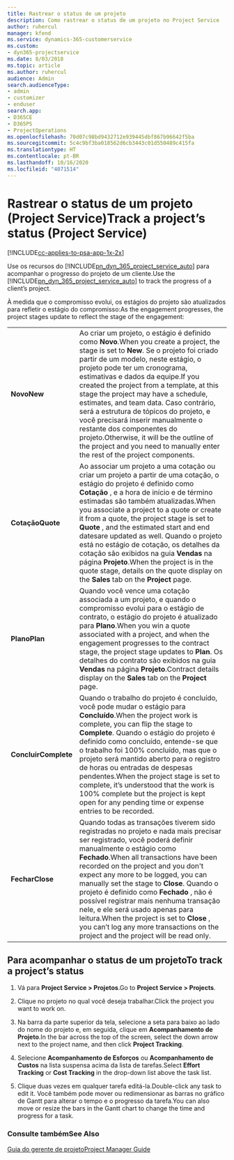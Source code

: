 ```yaml
---
title: Rastrear o status de um projeto
description: Como rastrear o status de um projeto no Project Service
author: ruhercul
manager: kfend
ms.service: dynamics-365-customerservice
ms.custom:
- dyn365-projectservice
ms.date: 8/03/2018
ms.topic: article
ms.author: ruhercul
audience: Admin
search.audienceType:
- admin
- customizer
- enduser
search.app:
- D365CE
- D365PS
- ProjectOperations
ms.openlocfilehash: 70d07c98bd9432712e939445dbf867b96642f5ba
ms.sourcegitcommit: 5c4c9bf3ba018562d6cb3443c01d550489c415fa
ms.translationtype: HT
ms.contentlocale: pt-BR
ms.lasthandoff: 10/16/2020
ms.locfileid: "4071514"
---
```

# <a name="track-a-projects-status-project-service"></a><span data-ttu-id="a522a-103">Rastrear o status de um projeto (Project Service)</span><span class="sxs-lookup"><span data-stu-id="a522a-103">Track a project’s status (Project Service)</span></span>

[!INCLUDE[cc-applies-to-psa-app-1x-2x](../includes/cc-applies-to-psa-app-1x-2x.md)]

<span data-ttu-id="a522a-104">Use os recursos do [!INCLUDE[pn_dyn_365_project_service_auto](../includes/pn-dyn-365-project-service-auto.md)] para acompanhar o progresso do projeto de um cliente.</span><span class="sxs-lookup"><span data-stu-id="a522a-104">Use the [!INCLUDE[pn_dyn_365_project_service_auto](../includes/pn-dyn-365-project-service-auto.md)] to track the progress of a client’s project.</span></span>  

<span data-ttu-id="a522a-105">À medida que o compromisso evolui, os estágios do projeto são atualizados para refletir o estágio do compromisso:</span><span class="sxs-lookup"><span data-stu-id="a522a-105">As the engagement progresses, the project stages update to reflect the stage of the engagement:</span></span>  


|              |                                                                                                                                                                                                                                                                                                  |
|--------------|--------------------------------------------------------------------------------------------------------------------------------------------------------------------------------------------------------------------------------------------------------------------------------------------------|
|   <span data-ttu-id="a522a-106">**Novo**</span><span class="sxs-lookup"><span data-stu-id="a522a-106">**New**</span></span>    | <span data-ttu-id="a522a-107">Ao criar um projeto, o estágio é definido como **Novo**.</span><span class="sxs-lookup"><span data-stu-id="a522a-107">When you create a project, the stage is set to **New**.</span></span> <span data-ttu-id="a522a-108">Se o projeto foi criado partir de um modelo, neste estágio, o projeto pode ter um cronograma, estimativas e dados da equipe.</span><span class="sxs-lookup"><span data-stu-id="a522a-108">If you created the project from a template, at this stage the project may have a schedule, estimates, and team data.</span></span> <span data-ttu-id="a522a-109">Caso contrário, será a estrutura de tópicos do projeto, e você precisará inserir manualmente o restante dos componentes do projeto.</span><span class="sxs-lookup"><span data-stu-id="a522a-109">Otherwise, it will be the outline of the project and you need to manually enter the rest of the project components.</span></span> |
|  <span data-ttu-id="a522a-110">**Cotação**</span><span class="sxs-lookup"><span data-stu-id="a522a-110">**Quote**</span></span>   |      <span data-ttu-id="a522a-111">Ao associar um projeto a uma cotação ou criar um projeto a partir de uma cotação, o estágio do projeto é definido como **Cotação** , e a hora de início e de término estimadas são também atualizadas.</span><span class="sxs-lookup"><span data-stu-id="a522a-111">When you associate a project to a quote or create it from a quote, the project stage is set to **Quote** , and the estimated start and end datesare updated as well.</span></span> <span data-ttu-id="a522a-112">Quando o projeto está no estágio de cotação, os detalhes da cotação são exibidos na guia **Vendas** na página **Projeto**.</span><span class="sxs-lookup"><span data-stu-id="a522a-112">When the project is in the quote stage, details on the quote display on the **Sales** tab on the **Project** page.</span></span>      |
|   <span data-ttu-id="a522a-113">**Plano**</span><span class="sxs-lookup"><span data-stu-id="a522a-113">**Plan**</span></span>   |                                     <span data-ttu-id="a522a-114">Quando você vence uma cotação associada a um projeto, e quando o compromisso evolui para o estágio de contrato, o estágio do projeto é atualizado para **Plano**.</span><span class="sxs-lookup"><span data-stu-id="a522a-114">When you win a quote associated with a project, and when the engagement progresses to the contract stage, the project stage updates to **Plan**.</span></span> <span data-ttu-id="a522a-115">Os detalhes do contrato são exibidos na guia **Vendas** na página **Projeto**.</span><span class="sxs-lookup"><span data-stu-id="a522a-115">Contract details display on the **Sales** tab on the **Project** page.</span></span>                                      |
| <span data-ttu-id="a522a-116">**Concluir**</span><span class="sxs-lookup"><span data-stu-id="a522a-116">**Complete**</span></span> |                    <span data-ttu-id="a522a-117">Quando o trabalho do projeto é concluído, você pode mudar o estágio para **Concluído**.</span><span class="sxs-lookup"><span data-stu-id="a522a-117">When the project work is complete, you can flip the stage to **Complete**.</span></span> <span data-ttu-id="a522a-118">Quando o estágio do projeto é definido como concluído, entende-se que o trabalho foi 100% concluído, mas que o projeto será mantido aberto para o registro de horas ou entradas de despesas pendentes.</span><span class="sxs-lookup"><span data-stu-id="a522a-118">When the project stage is set to complete, it’s understood that the work is 100% complete but the project is kept open for any pending time or expense entries to be recorded.</span></span>                     |
|  <span data-ttu-id="a522a-119">**Fechar**</span><span class="sxs-lookup"><span data-stu-id="a522a-119">**Close**</span></span>   |           <span data-ttu-id="a522a-120">Quando todas as transações tiverem sido registradas no projeto e nada mais precisar ser registrado, você poderá definir manualmente o estágio como **Fechado**.</span><span class="sxs-lookup"><span data-stu-id="a522a-120">When all transactions have been recorded on the project and you don't expect any more to be logged, you can manually set the stage to **Close**.</span></span> <span data-ttu-id="a522a-121">Quando o projeto é definido como **Fechado** , não é possível registrar mais nenhuma transação nele, e ele será usado apenas para leitura.</span><span class="sxs-lookup"><span data-stu-id="a522a-121">When the project is set to **Close** , you can’t log any more transactions on the project and the project will be read only.</span></span>           |

## <a name="to-track-a-projects-status"></a><span data-ttu-id="a522a-122">Para acompanhar o status de um projeto</span><span class="sxs-lookup"><span data-stu-id="a522a-122">To track a project’s status</span></span>  

1.  <span data-ttu-id="a522a-123">Vá para **Project Service > Projetos**.</span><span class="sxs-lookup"><span data-stu-id="a522a-123">Go to **Project Service > Projects**.</span></span>  

2.  <span data-ttu-id="a522a-124">Clique no projeto no qual você deseja trabalhar.</span><span class="sxs-lookup"><span data-stu-id="a522a-124">Click the project you want to work on.</span></span>  

3.  <span data-ttu-id="a522a-125">Na barra da parte superior da tela, selecione a seta para baixo ao lado do nome do projeto e, em seguida, clique em **Acompanhamento de Projeto**.</span><span class="sxs-lookup"><span data-stu-id="a522a-125">In the bar across the top of the screen, select the down arrow next to the project name, and then click **Project Tracking**.</span></span>  

4.  <span data-ttu-id="a522a-126">Selecione **Acompanhamento de Esforços** ou **Acompanhamento de Custos** na lista suspensa acima da lista de tarefas.</span><span class="sxs-lookup"><span data-stu-id="a522a-126">Select **Effort Tracking** or **Cost Tracking** in the drop-down list above the task list.</span></span>  

5.  <span data-ttu-id="a522a-127">Clique duas vezes em qualquer tarefa editá-la.</span><span class="sxs-lookup"><span data-stu-id="a522a-127">Double-click any task to edit it.</span></span> <span data-ttu-id="a522a-128">Você também pode mover ou redimensionar as barras no gráfico de Gantt para alterar o tempo e o progresso da tarefa.</span><span class="sxs-lookup"><span data-stu-id="a522a-128">You can also move or resize the bars in the Gantt chart to change the time and progress for a task.</span></span>  

### <a name="see-also"></a><span data-ttu-id="a522a-129">Consulte também</span><span class="sxs-lookup"><span data-stu-id="a522a-129">See Also</span></span>  
 [<span data-ttu-id="a522a-130">Guia do gerente de projeto</span><span class="sxs-lookup"><span data-stu-id="a522a-130">Project Manager Guide</span></span>](../psa/project-manager-guide.md)
